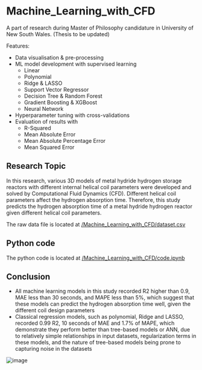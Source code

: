 # Machine_Learning_with_CFD
A part of research during Master of Philosophy candidature in University of New South Wales. (Thesis to be updated)

Features:
  - Data visualisation & pre-processing
  - ML model development with supervised learning
    - Linear
    - Polynomial
    - Ridge & LASSO
    - Support Vector Regressor
    - Decision Tree & Random Forest
    - Gradient Boosting & XGBoost
    - Neural Network
  - Hyperparameter tuning with cross-validations
  - Evaluation of results with
      - R-Squared
      - Mean Absolute Error
      - Mean Absolute Percentage Error
      - Mean Squared Error

## Research Topic

In this research, various 3D models of metal hydride hydrogen storage reactors with different internal helical coil parameters were developed and solved by Computational Fluid Dynamics (CFD). Different helical coil parameters affect the hydrogen absorption time. Therefore, this study predicts the hydrogen absorption time of a metal hydride hydrogen reactor given different helical coil parameters.

The raw data file is located at [/Machine_Learning_with_CFD/dataset.csv](https://github.com/siwoo-jung/Machine_Learning_with_CFD/blob/main/dataset.csv)

## Python code

The python code is located at [/Machine_Learning_with_CFD/code.ipynb](https://github.com/siwoo-jung/Machine_Learning_with_CFD/blob/main/code.ipynb)

## Conclusion

- All machine learning models in this study recorded R2 higher than 0.9, MAE less than 30 seconds, and MAPE less than 5%, which suggest that these models can predict the hydrogen absorption time well, given the different coil design parameters
- Classical regression models, such as polynomial, Ridge and LASSO, recorded 0.99 R2, 10 seconds of MAE and 1.7% of MAPE, which demonstrate they perform better than tree-based models or ANN, due to relatively simple relationships in input datasets, regularization terms in these models, and the nature of tree-based models being prone to capturing noise in the datasets

![image](https://github.com/user-attachments/assets/214d29e0-28db-42a2-a76c-dcab6dc21390)



